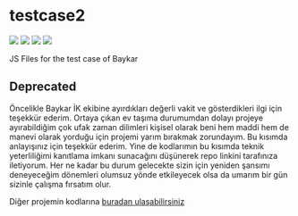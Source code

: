# testcase2

<img src="https://img.shields.io/github/last-commit/furkantaskin/testcase2"> <img src="https://img.shields.io/github/languages/count/furkantaskin/testcase2"> <img src="https://img.shields.io/github/v/release/tailwindlabs/tailwindcss?label=Tailwind"> <img src="https://img.shields.io/badge/DataTables-2.2.3-blue"> 

JS Files for the test case of Baykar

## Deprecated

Öncelikle Baykar İK ekibine ayırdıkları değerli vakit ve gösterdikleri ilgi için teşekkür ederim. Ortaya çıkan ev taşıma durumumdan dolayı projeye ayırabildiğim çok ufak zaman dilimleri kişisel olarak beni hem maddi hem de manevi olarak yorduğu için projemi yarım bırakmak zorundayım. Bu kısımda anlayışınız için teşekkür ederim. Yine de kodlarımın bu kısımda teknik yeterliliğimi kanıtlama imkanı sunacağını düşünerek repo linkini tarafınıza iletiyorum. Her ne kadar bu durum gelecekte sizin için yeniden şansımı deneyeceğim dönemleri olumsuz yönde etkileyecek olsa da umarım bir gün sizinle çalışma fırsatım olur.

Diğer projemin kodlarına [buradan ulaşabilirsiniz](https://github.com/furkantaskin/testcase)
